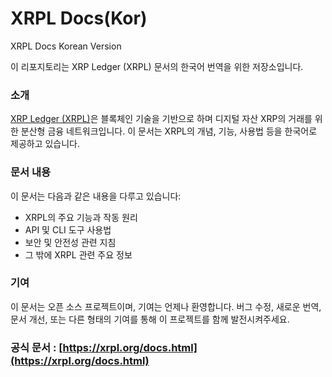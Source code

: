 # XRPL Docs(Kor)

XRPL Docs Korean Version

이 리포지토리는 XRP Ledger (XRPL) 문서의 한국어 번역을 위한 저장소입니다.

###

### 소개

[XRP Ledger (XRPL)](https://xrpl.org/)은 블록체인 기술을 기반으로 하며 디지털 자산 XRP의 거래를 위한 분산형 금융 네트워크입니다. 이 문서는 XRPL의 개념, 기능, 사용법 등을 한국어로 제공하고 있습니다.

### 문서 내용

이 문서는 다음과 같은 내용을 다루고 있습니다:

* XRPL의 주요 기능과 작동 원리
* API 및 CLI 도구 사용법
* 보안 및 안전성 관련 지침
* 그 밖에 XRPL 관련 주요 정보

### 기여

이 문서는 오픈 소스 프로젝트이며, 기여는 언제나 환영합니다. 버그 수정, 새로운 번역, 문서 개선, 또는 다른 형태의 기여를 통해 이 프로젝트를 함께 발전시켜주세요.&#x20;

### &#x20; 공식 문서 : [https://xrpl.org/docs.html](https://xrpl.org/docs.html)
